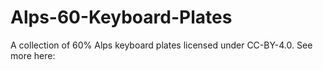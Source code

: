 # Alps-60-Keyboard-Plates
A collection of 60% Alps keyboard plates licensed under CC-BY-4.0.  See more here:
